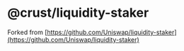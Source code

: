 # @crust/liquidity-staker

Forked from 
[https://github.com/Uniswap/liquidity-staker](https://github.com/Uniswap/liquidity-staker)

